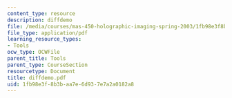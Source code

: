 ```yaml
---
content_type: resource
description: diffdemo
file: /media/courses/mas-450-holographic-imaging-spring-2003/1fb98e3f8b3baa7e6d937e7a2a0182a8_diffdemo.pdf
file_type: application/pdf
learning_resource_types:
- Tools
ocw_type: OCWFile
parent_title: Tools
parent_type: CourseSection
resourcetype: Document
title: diffdemo.pdf
uid: 1fb98e3f-8b3b-aa7e-6d93-7e7a2a0182a8
---
```

